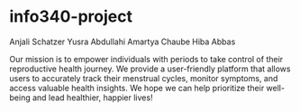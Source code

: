 # info340-project
Anjali Schatzer
Yusra Abdullahi
Amartya Chaube
Hiba Abbas

Our mission is to empower individuals with periods to take control of their reproductive health journey. We provide a user-friendly platform that allows users to accurately track their menstrual cycles, monitor symptoms, and access valuable health insights. We hope we can help prioritize their well-being and lead healthier, happier lives!
